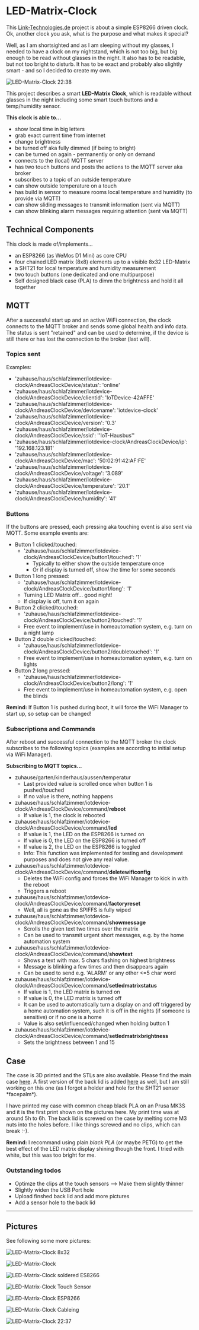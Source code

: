 # LED-Matrix-Clock

This [Link-Technologies.de](http://link-tech.de) project is about a simple ESP8266 driven clock.
Ok, another clock you ask, what is the purpose and what makes it special?

Well, as I am shortsighted and as I am sleeping without my glasses, I needed to have a clock on my nightstand, which is not too big, but big enough to be read without glasses in the night. It also has to be readable, but not too bright to disturb. It has to be exact and probably also slightly smart - and so I decided to create my own.

![LED-Matrix-Clock 22:38](./resources/LED-Matrix-Clock_2238.jpg "LED-Matrix-Clock 22:38")

This project describes a smart **LED-Matrix Clock**, which is readable without glasses in the night including some smart touch buttons and a temp/humidity sensor.

**This clock is able to...**

- show local time in big letters
- grab exact current time from internet
- change brightness
- be turned off aka fully dimmed (if being to bright)
- can be turned on again - permanently or only on demand
- connects to the (local) MQTT server
- has two touch buttons and posts the actions to the MQTT server aka broker
- subscribes to a topic of an outside temperature
- can show outside temperature on a touch
- has build in sensor to measure rooms local temperature and humidity (to provide via MQTT)
- can show sliding messages to transmit information (sent via MQTT)
- can show blinking alarm messages requiring attention (sent via MQTT)

## Technical Components

This clock is made of/implements...

- an ESP8266 (as WeMos D1 Mini) as core CPU
- four chained LED matrix (8x8) elements up to a visible 8x32 LED-Matrix
- a SHT21 for local temperature and humidity measurement
- two touch buttons (one dedicated and one multipurpose)
- Self designed black case (PLA) to dimm the brightness and hold it all together

## MQTT

After a successful start up and an active WiFi connection, the clock connects to the MQTT broker and sends some global health and info data.
The status is sent "retained" and can be used to determine, if the device is still there or has lost the connection to the broker (last will).

### Topics sent

Examples:

- 'zuhause/haus/schlafzimmer/iotdevice-clock/AndreasClockDevice/status': 'online'
- 'zuhause/haus/schlafzimmer/iotdevice-clock/AndreasClockDevice/clientid': 'IoTDevice-42AFFE'
- 'zuhause/haus/schlafzimmer/iotdevice-clock/AndreasClockDevice/devicename': 'iotdevice-clock'
- 'zuhause/haus/schlafzimmer/iotdevice-clock/AndreasClockDevice/version': '0.3'
- 'zuhause/haus/schlafzimmer/iotdevice-clock/AndreasClockDevice/ssid': ''IoT-Hausbus''
- 'zuhause/haus/schlafzimmer/iotdevice-clock/AndreasClockDevice/ip': '192.168.123.181'
- 'zuhause/haus/schlafzimmer/iotdevice-clock/AndreasClockDevice/mac': '50:02:91:42:AF:FE'
- 'zuhause/haus/schlafzimmer/iotdevice-clock/AndreasClockDevice/voltage': '3.089'
- 'zuhause/haus/schlafzimmer/iotdevice-clock/AndreasClockDevice/temperature': '20.1'
- 'zuhause/haus/schlafzimmer/iotdevice-clock/AndreasClockDevice/humidity': '41'

### Buttons

If the buttons are pressed, each pressing aka touching event is also sent via MQTT.
Some example events are:

- Button 1 clicked/touched:
  - 'zuhause/haus/schlafzimmer/iotdevice-clock/AndreasClockDevice/button1/touched': '1'
    - Typically to either show the outside temperature once
    - Or if display is turned off, show the time for some seconds
- Button 1 long pressed:
  - 'zuhause/haus/schlafzimmer/iotdevice-clock/AndreasClockDevice/button1/long': '1'
  - Turning LED Matrix off... good night!
  - If display is off, turn it on again
- Button 2 clicked/touched:
  - 'zuhause/haus/schlafzimmer/iotdevice-clock/AndreasClockDevice/button2/touched': '1'
  - Free event to implement/use in homeautomation system, e.g. turn on a night lamp
- Button 2 double clicked/touched:
  - 'zuhause/haus/schlafzimmer/iotdevice-clock/AndreasClockDevice/button2/doubletouched': '1'
  - Free event to implement/use in homeautomation system, e.g. turn on lights
- Button 2 long pressed:
  - 'zuhause/haus/schlafzimmer/iotdevice-clock/AndreasClockDevice/button2/long': '1'
  - Free event to implement/use in homeautomation system, e.g. open the blinds
  
 **Remind:**
 If Button 1 is pushed during boot, it will force the WiFi Manager to start up, so setup can be changed!

### Subscriptions and Commands

After reboot and successful connection to the MQTT broker the clock subscribes to the following topics (examples are according to initial setup via WiFi Manager).

**Subscribing to MQTT topics...**

- zuhause/garten/kinderhaus/aussen/temperatur
  - Last provided value is scrolled once when button 1 is pushed/touched
  - If no value is there, nothing happens
- zuhause/haus/schlafzimmer/iotdevice-clock/AndreasClockDevice/command/**reboot**
  - If value is 1, the clock is rebooted
- zuhause/haus/schlafzimmer/iotdevice-clock/AndreasClockDevice/command/**led**
  - If value is 1, the LED on the ESP8266 is turned on
  - If value is 0, the LED on the ESP8266 is turned off
  - If value is 2, the LED on the ESP8266 is toggled
  - Info: This function was implemented for testing and development purposes and does not give any real value.
- zuhause/haus/schlafzimmer/iotdevice-clock/AndreasClockDevice/command/**deletewificonfig**
  - Deletes the WiFi config and forces the WiFi Manager to kick in with the reboot
  - Triggers a reboot
- zuhause/haus/schlafzimmer/iotdevice-clock/AndreasClockDevice/command/**factoryreset**
  - Well, all is gone as the SPIFFS is fully wiped
- zuhause/haus/schlafzimmer/iotdevice-clock/AndreasClockDevice/command/**showmessage**
  - Scrolls the given text two times over the matrix
  - Can be used to transmit urgent short messages, e.g. by the home automation system
- zuhause/haus/schlafzimmer/iotdevice-clock/AndreasClockDevice/command/**showtext**
  - Shows a text with max. 5 chars flashing on highest brightness
  - Message is blinking a few times and then disappears again
  - Can be used to send e.g. 'ALARM' or any other <=5 char word
- zuhause/haus/schlafzimmer/iotdevice-clock/AndreasClockDevice/command/**setledmatrixstatus**
  - If value is 1, the LED matrix is turned on
  - If value is 0, the LED matrix is turned off
  - It can be used to automatically turn a display on and off triggered by a home automation system, such it is off in the nights (if someone is sensitive) or if no one is a home
  - Value is also set/influenced/changed when holding button 1
- zuhause/haus/schlafzimmer/iotdevice-clock/AndreasClockDevice/command/**setledmatrixbrightness**
  - Sets the brightness between 1 and 15

## Case

The case is 3D printed and the STLs are also available. Please find the main case [here](./case/Clock-MainCase_LED-Matrix-ESP8266_v1.stl). A first version of the back lid is added [here](./case/Clock-BackLid_LED-Matrix-ESP8266_v1.stl) as well, but I am still working on this one (as I forgot a holder and hole for the SHT21 sensor \*facepalm\*).

I have printed my case with common cheap black PLA on an Prusa MK3S and it is the first print shown on the pictures here. My print time was at around 5h to 6h.
The back lid is screwed on the case by melting some M3 nuts into the holes before. I like things screwed and no clips, which can break :-).

**Remind:** I recommand using plain _black PLA_ (or maybe PETG) to get the best effect of the LED matrix display shining though the front. I tried with white, but this was too bright for me.

### Outstanding todos

- Optimze the clips at the touch sensors --> Make them slightly thinner
- Slightly widen the USB Port hole
- Upload finshed back lid and add more pictures
- Add a sensor hole to the back lid

----------

## Pictures

See following some more pictures:

![LED-Matrix-Clock 8x32](./resources/LED-Matrix-Clock_barebone.jpg "LED-Matrix 8x32")

![LED-Matrix-Clock](./resources/LED-Matrix-Clock_matrix-back.jpg "LED-Matrix Back")

![LED-Matrix-Clock soldered ES8266](./resources/LED-Matrix-Clock_ESP8266_dirty-soldering.jpg "LED-Matrix ESP8266 WeMos D1 Mini")

![LED-Matrix-Clock Touch Sensor](./resources/LED-Matrix-Clock_TouchSensor_installation.jpg "LED-Matrix Clock Touch Sensor Installation")

![LED-Matrix-Clock ESP8266](./resources/LED-Matrix-Clock_ESP8266_installation.jpg "LED-Matrix Clock ESP8266 Installation")

![LED-Matrix-Clock Cableing](./resources/LED-Matrix-Clock_MainCase_installation.jpg "LED-Matrix Clock Cableing")

![LED-Matrix-Clock 22:37](./resources/LED-Matrix-Clock_2237.jpg "LED-Matrix-Clock 22:37")
